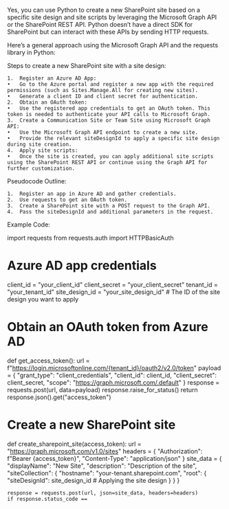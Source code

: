 Yes, you can use Python to create a new SharePoint site based on a specific site design and site scripts by leveraging the Microsoft Graph API or the SharePoint REST API. Python doesn’t have a direct SDK for SharePoint but can interact with these APIs by sending HTTP requests.

Here’s a general approach using the Microsoft Graph API and the requests library in Python:

Steps to create a new SharePoint site with a site design:

	1.	Register an Azure AD App:
	•	Go to the Azure portal and register a new app with the required permissions (such as Sites.Manage.All for creating new sites).
	•	Generate a client ID and client secret for authentication.
	2.	Obtain an OAuth token:
	•	Use the registered app credentials to get an OAuth token. This token is needed to authenticate your API calls to Microsoft Graph.
	3.	Create a Communication Site or Team Site using Microsoft Graph API:
	•	Use the Microsoft Graph API endpoint to create a new site.
	•	Provide the relevant siteDesignId to apply a specific site design during site creation.
	4.	Apply site scripts:
	•	Once the site is created, you can apply additional site scripts using the SharePoint REST API or continue using the Graph API for further customization.

Pseudocode Outline:

	1.	Register an app in Azure AD and gather credentials.
	2.	Use requests to get an OAuth token.
	3.	Create a SharePoint site with a POST request to the Graph API.
	4.	Pass the siteDesignId and additional parameters in the request.

Example Code:

import requests
from requests.auth import HTTPBasicAuth

# Azure AD app credentials
client_id = "your_client_id"
client_secret = "your_client_secret"
tenant_id = "your_tenant_id"
site_design_id = "your_site_design_id"  # The ID of the site design you want to apply

# Obtain an OAuth token from Azure AD
def get_access_token():
    url = f"https://login.microsoftonline.com/{tenant_id}/oauth2/v2.0/token"
    payload = {
        "grant_type": "client_credentials",
        "client_id": client_id,
        "client_secret": client_secret,
        "scope": "https://graph.microsoft.com/.default"
    }
    response = requests.post(url, data=payload)
    response.raise_for_status()
    return response.json().get("access_token")

# Create a new SharePoint site
def create_sharepoint_site(access_token):
    url = "https://graph.microsoft.com/v1.0/sites"
    headers = {
        "Authorization": f"Bearer {access_token}",
        "Content-Type": "application/json"
    }
    site_data = {
        "displayName": "New Site",
        "description": "Description of the site",
        "siteCollection": {
            "hostname": "your-tenant.sharepoint.com",
            "root": {
                "siteDesignId": site_design_id  # Applying the site design
            }
        }
    }
    
    response = requests.post(url, json=site_data, headers=headers)
    if response.status_code == 